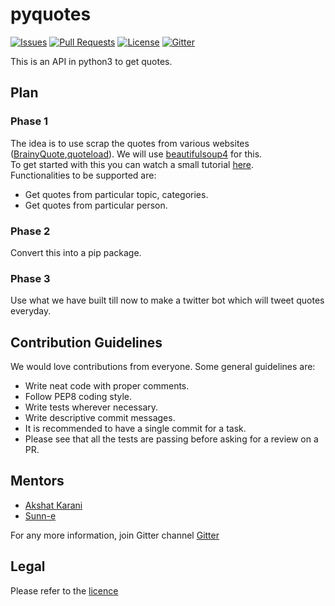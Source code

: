 # pyquotes

[![Issues](https://img.shields.io/github/issues-closed/oss2019/pyquotes.svg?style=flat-square)](https://github.com/oss2019/pyquotes/issues) 
[![Pull Requests](https://img.shields.io/github/issues-pr-closed/oss2019/pyquotes.svg?style=flat-square)](https://github.com/oss2019/pyquotes/pulls) 
[![License](https://img.shields.io/apm/l/vim-mode.svg?style=flat-square)](https://github.com/oss2019/pyquotes/blob/master/LICENSE) [![Gitter](https://img.shields.io/badge/chat-on%20gitter-ff006f.svg?style=flat-square)](https://gitter.im/oss2019/pyquotes)

This is an API in python3 to get quotes.

## Plan

### Phase 1
The idea is to use scrap the quotes from various websites ([BrainyQuote](https://www.brainyquote.com/),[quoteload](https://www.quoteload.com/)). We will use [beautifulsoup4](https://pypi.org/project/beautifulsoup4/) for this.<br />
To get started with this you can watch a small tutorial [here](https://www.youtube.com/watch?v=ng2o98k983k).<br />
Functionalities to be supported are:
* Get quotes from particular topic, categories.
* Get quotes from particular person.

### Phase 2

Convert this into a pip package.

### Phase 3

Use what we have built till now to make a twitter bot which will tweet quotes everyday.

## Contribution Guidelines

We would love contributions from everyone. Some general guidelines are:
* Write neat code with proper comments.
* Follow PEP8 coding style.
* Write tests wherever necessary.
* Write descriptive commit messages.
* It is recommended to have a single commit for a task.
* Please see that all the tests are passing before asking for a review on a PR.

## Mentors

-   [Akshat Karani](https://github.com/akshatkarani)
-   [Sunn-e](https://www.github.com/sunn-e)

For any more information, join Gitter channel [Gitter](https://gitter.im/oss2019/pyquotes)

## Legal

Please refer to the [licence](https://github.com/oss2019/pyquotes/blob/master/LICENSE)
